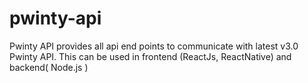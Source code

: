 # pwinty-api
Pwinty API provides all api end points to communicate with  latest v3.0 Pwinty API. This can be used in frontend (ReactJs, ReactNative) and backend( Node.js )
